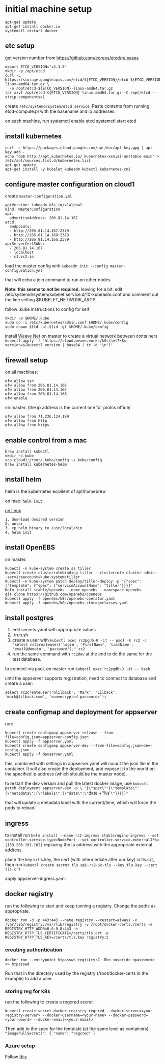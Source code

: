 # initial machine setup
	apt-get update
	apt-get install docker.io
	systemctl restart docker

## etc setup
get version number from https://github.com/coreos/etcd/releases

	export ETCD_VERSION="v3.3.5"
	mkdir -p /opt/etcd
	curl -L https://storage.googleapis.com/etcd/${ETCD_VERSION}/etcd-${ETCD_VERSION}-linux-amd64.tar.gz \
	  -o /opt/etcd-${ETCD_VERSION}-linux-amd64.tar.gz
	tar xzvf /opt/etcd-${ETCD_VERSION}-linux-amd64.tar.gz -C /opt/etcd --strip-components=1

create `/etc/systemd/system/etcd.service`. Paste contents from running etcd-compute.pl with the basename and ip addresses.


on each machine, run
systemctl enable etcd
systemctl start etcd

## install kubernetes

	curl -s https://packages.cloud.google.com/apt/doc/apt-key.gpg | apt-key add -
	echo "deb http://apt.kubernetes.io/ kubernetes-xenial-unstable main" > /etc/apt/sources.list.d/kubernetes.list
	apt-get update
	apt-get install -y kubelet kubeadm kubectl kubernetes-cni

## configure master configuration on cloud1

create `master-configuration.yml`

```
apiVersion: kubeadm.k8s.io/v1alpha1
kind: MasterConfiguration
api:
  advertiseAddress: 206.81.14.167
etcd:
  endpoints:
  - http://206.81.14.167:2379
  - http://206.81.14.168:2379
  - http://206.81.14.166:2379
apiServerCertSANs:
  - 206.81.14.167
  - localhost
  - c1.rc2.io
```

load the master config with `kubeadm init --config master-configuration.yml` 

that will echo a join command to run on other nodes

<b>Note: this seems to not be required.</b> leaving for a bit.
edit /etc/systemd/system/kubelet.service.d/10-kubeadm.conf and comment out the line setting $KUBELET_NETWORK_ARGS

follow .kube instructions to config for self

	mkdir -p $HOME/.kube
	sudo cp -i /etc/kubernetes/admin.conf $HOME/.kube/config	
	sudo chown $(id -u):$(id -g) $HOME/.kube/config

install [Weave Net](https://github.com/weaveworks/weave) on master to create a virtual network between containers 
`kubectl apply -f "https://cloud.weave.works/k8s/net?k8s-version=$(kubectl version | base64 | tr -d '\n')"`

## firewall setup

on all machines:
```
ufw allow ssh 
ufw allow from 206.81.14.166
ufw allow from 206.81.14.167
ufw allow from 206.81.14.168
ufw enable
```

on master: (the ip address is the current one for protos office)
```
ufw allow from 71.236.124.189
ufw allow from http
ufw allow from https
```

## enable control from a mac

	brew install kubectl
	mkdir ~/.kube
	scp cloud1:/root/.kube/config ~/.kube/config
	brew install kubernetes-helm

## install helm

helm is the kubernetes eqivilent of apt/homebrew

on mac:  `helm init`

[on linux](https://docs.helm.sh/using_helm/#installing-helm)

	1. download desired version
	2. untar
	3. cp helm binary to /usr/local/bin
	4. helm init

## install OpenEBS

on master: 

```
kubectl -n kube-system create sa tiller
kubectl create clusterrolebinding tiller --clusterrole cluster-admin --serviceaccount=kube-system:tiller
kubectl -n kube-system patch deploy/tiller-deploy -p '{"spec": {"template": {"spec": {"serviceAccountName": "tiller"}}}}'
helm install stable/openebs --name openebs --namespace openebs
git clone https://github.com/openebs/openebs
kubectl apply -f openebs/k8s/openebs-operator.yaml
kubectl apply -f openebs/k8s/openebs-storageclasses.yaml
```

## install postgres

1. edit secrets.yaml with appropriate values
2. ./run.sh
3. create a user with `kubectl exec rc2pgdb-0 -it -- psql -U rc2 -c "select rc2createuser('login', 'FirstName', 'LastName', 'email@domain', 'password');" rc2`
4. run the same command with `rc2dev` at the end to do the same for the test database.

to connect via psql, on master run `kubectl exec rc2pgdb-0 -it -- bash`

until the appserver supports registration, need to connect to database and create a user:

```
select rc2createuser('mlilback', 'Mark', 'Lilback', 'mark@lilback.com', '<unencrypted password>');
```

## create configmap and deployment for appserver

run:

```
kubectl create configmap appserver-release --from-file=config.json=appserver-config.json
kubectl apply -f appserver.yaml 
kubectl create configmap appserver-dev --from-file=config.json=dev-config.json
kubectl apply -f devserver.yaml 
```

this, combined with settings in appserver.yaml will mount the json file in the container. It will also create the deployment, and expose it to the world on the specified ip address (which should.be the master node).

to restart the dev version and pull the latest docker image, use `kubectl patch deployment appserver-dev -p \
  "{\"spec\":{\"template\":{\"metadata\":{\"labels\":{\"date\":\"`date +'%s'`\"}}}}}"`

that will update a metadata label with the current/time, which will force the pods to reload.

## ingress

to install run `helm install --name rc2-ingress stable/nginx-ingress --set controller.service.type=NodePort --set controller.service.externalIPs={159.203.191.162}` replacing the ip address with the appropriate external address.

place the key in tls.key, the cert (with intermediate after our key) in tls.crt, then run `kubectl create secret tls api-rc2-io-tls --key tls.key --cert tls.crt `

apply appserver-ingress.yaml

## docker registry

run the following to start and keep running a registry. Change the paths as appropriate.

```
docker run -d -p 443:443 --name registry --restart=always -v /var/lib/registry:/var/lib/registry -v /root/docker-certs:/certs -e REGISTRY_HTTP_ADDR=0.0.0.0:443 -e REGISTRY_HTTP_TLS_CERTIFICATE=/certs/tls.crt -e REGISTRY_HTTP_TLS_KEY=/certs/tls.key registry:2
```

### creating authentication

```
docker run --entrypoint htpasswd registry:2 -Bbn <userid> <password> >> htpasswd
```

Run that in the directory used by the registry (/root/docker-certs in the example) to add a user.

### storing reg for k8s

run the following to create a regcred secret
```
kubectl create secret docker-registry regcred --docker-server=<your-registry-server> --docker-username=<your-name> --docker-password=<your-pword> --docker-email=<your-email>
```

Then add to the spec for the template (at the same level as containers) ```"imagePullSecrets": { "name": "regcred" }```

### Azure setup

Follow [this](https://docs.microsoft.com/en-us/cli/azure/install-azure-cli-apt?view=azure-cli-latest)

